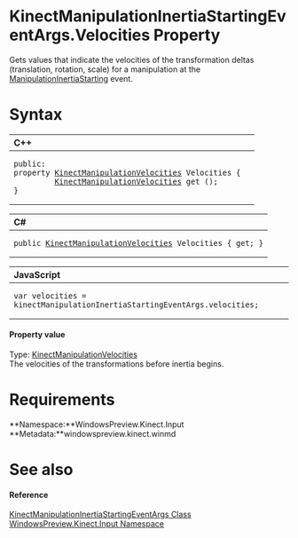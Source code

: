 KinectManipulationInertiaStartingEventArgs.Velocities Property  
==============================================================  

Gets values that indicate the velocities of the transformation deltas (translation, rotation, scale) for a manipulation at the [ManipulationInertiaStarting](../../KinectGestureRecognizer/Events/ManipulationInertiaStarting.md) event. <span id="syntaxSection"></span>

Syntax  
======  

<table>
<colgroup>
<col width="100%" />
</colgroup>
<thead>
<tr class="header">
<th align="left">C++</th>
</tr>
</thead>
<tbody>
<tr class="odd">
<td align="left"><pre><code>public:  
property <a href="../../KinectManipulationVelocities.md">KinectManipulationVelocities</a> Velocities {  
         <a href="../../KinectManipulationVelocities.md">KinectManipulationVelocities</a> get ();  
}</code></pre></td>
</tr>
</tbody>
</table>

<table>
<colgroup>
<col width="100%" />
</colgroup>
<thead>
<tr class="header">
<th align="left">C#</th>
</tr>
</thead>
<tbody>
<tr class="odd">
<td align="left"><pre><code>public <a href="../../KinectManipulationVelocities.md">KinectManipulationVelocities</a> Velocities { get; }</code></pre></td>
</tr>
</tbody>
</table>

<table>
<colgroup>
<col width="100%" />
</colgroup>
<thead>
<tr class="header">
<th align="left">JavaScript</th>
</tr>
</thead>
<tbody>
<tr class="odd">
<td align="left"><pre><code>var velocities = kinectManipulationInertiaStartingEventArgs.velocities;</code></pre></td>
</tr>
</tbody>
</table>

<span id="ID4EV"></span>
#### Property value  

Type: [KinectManipulationVelocities](../../KinectManipulationVelocities.md)  
The velocities of the transformations before inertia begins.  

<span id="requirements"></span>

Requirements  
============  

**Namespace:**WindowsPreview.Kinect.Input  
**Metadata:**windowspreview.kinect.winmd  

<span id="ID4EAB"></span>

See also  
========  

<span id="ID4ECB"></span>
#### Reference  

[KinectManipulationInertiaStartingEventArgs Class](../../KinectManipulationInertiaS.md)  
 [WindowsPreview.Kinect.Input Namespace](../../../Kinect.Input.md)  



<!--Please do not edit the data in the comment block below.-->
<!--
TOCTitle : Velocities Property
RLTitle : KinectManipulationInertiaStartingEventArgs.Velocities Property
KeywordK : Velocities property
KeywordK : KinectManipulationInertiaStartingEventArgs.Velocities property
KeywordF : WindowsPreview.Kinect.Input.KinectManipulationInertiaStartingEventArgs.Velocities
KeywordF : KinectManipulationInertiaStartingEventArgs.Velocities
KeywordF : Velocities
KeywordF : WindowsPreview.Kinect.Input.KinectManipulationInertiaStartingEventArgs.Velocities
KeywordA : P:WindowsPreview.Kinect.Input.KinectManipulationInertiaStartingEventArgs.Velocities
AssetID : P:WindowsPreview.Kinect.Input.KinectManipulationInertiaStartingEventArgs.Velocities
Locale : en-us
CommunityContent : 1
APIType : Managed
APILocation : windowspreview.kinect.winmd
APIName : WindowsPreview.Kinect.Input.KinectManipulationInertiaStartingEventArgs.Velocities
TargetOS : Windows
TopicType : kbSyntax
DevLang : VB
DevLang : CSharp
DevLang : JavaScript
DevLang : C++
DocSet : K4Wv2
ProjType : K4Wv2Proj
Technology : Kinect for Windows
Product : Kinect for Windows SDK v2
productversion : 20
-->
